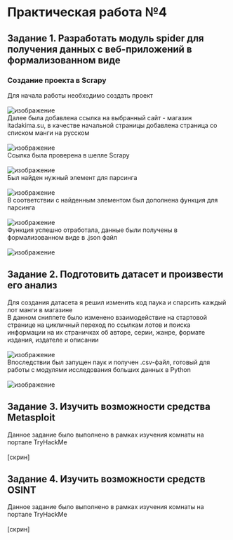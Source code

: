 # Практическая работа №4
## Задание 1. Разработать модуль spider для получения данных с веб-приложений в формализованном виде
### Создание проекта в Scrapy
Для начала работы необходимо создать проект<br /><br />
![изображение](https://github.com/kirasir1/toib-prak-2/assets/13931629/112d57b4-75b6-459d-9dd9-53fd19c18f2e)<br />
Далее была добавлена ссылка на выбранный сайт - магазин itadakima.su, в качестве начальной страницы добавлена страница со списком манги на русском<br /><br />
![изображение](https://github.com/kirasir1/toib-prak-2/assets/13931629/f4c47ba2-74da-4238-9059-4b915b631f71)
<br />
Ссылка была проверена в шелле Scrapy<br /><br />
![изображение](https://github.com/kirasir1/toib-prak-2/assets/13931629/4cad71b9-0d5a-4171-9861-638bdb7fe3f2)
<br />
Был найден нужный элемент для парсинга<br /><br />
![изображение](https://github.com/kirasir1/toib-prak-2/assets/13931629/ba96e18c-99f7-495d-b7df-548c6097d7ce)
<br />
В соответствии с найденным элементом был дополнена функция для парсинга<br /><br />
![изображение](https://github.com/kirasir1/toib-prak-2/assets/13931629/6736e014-6e93-4674-8cf7-e43d06d626e4)
<br />
Функция успешно отработала, данные были получены в формализованном виде в .json файл<br /><br />
![изображение](https://github.com/kirasir1/toib-prak-2/assets/13931629/95753e15-3d3d-4965-bc6c-0c2888a23932)
<br />
## Задание 2. Подготовить датасет и произвести его анализ
Для создания датасета я решил изменить код паука и спарсить каждый лот манги в магазине<br />
В данном сниппете было изменено взаимодействие на стартовой странице на цикличный переход по ссылкам лотов и поиска информации на их страничках об авторе, серии, жанре, формате издания, издателе и описании<br /><br />
![изображение](https://github.com/kirasir1/toib-prak-2/assets/13931629/721e7841-119c-4142-8f60-b408c1650113)
<br />
Впоследствии был запущен паук и получен .csv-файл, готовый для работы с модулями исследования больших данных в Python<br /><br />
![изображение](https://github.com/kirasir1/toib-prak-2/assets/13931629/41bed3be-6789-4125-a924-eaa0458685ba)
## Задание 3. Изучить возможности средства Metasploit
Данное задание было выполнено в рамках изучения комнаты на портале TryHackMe<br /><br />
[скрин]<br />
## Задание 4. Изучить возможности средств OSINT
Данное задание было выполнено в рамках изучения комнаты на портале TryHackMe<br /><br />
[скрин]<br />
